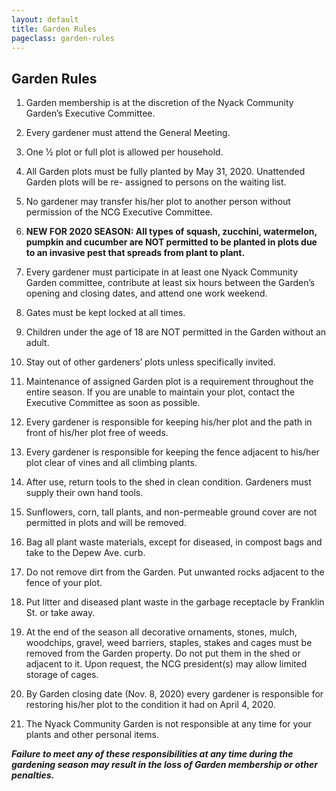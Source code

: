 ```yaml
---
layout: default
title: Garden Rules
pageclass: garden-rules
---
```


## Garden Rules

1. Garden membership is at the discretion of the Nyack Community Garden’s Executive Committee.

2. Every gardener must attend the General Meeting.

3. One 1⁄2 plot or full plot is allowed per household.

4. All Garden plots must be fully planted by May 31, 2020. Unattended Garden plots will be re-
assigned to persons on the waiting list.

5. No gardener may transfer his/her plot to another person without permission of the NCG Executive
Committee.

6. <b>NEW FOR 2020 SEASON: All types of squash, zucchini, watermelon, pumpkin and cucumber are NOT permitted to be planted in plots due to an invasive pest that spreads from plant to plant.</b>

7. Every gardener must participate in at least one Nyack Community Garden committee, contribute at least six hours between the Garden’s opening and closing dates, and attend one work weekend.

8. Gates must be kept locked at all times.

9. Children under the age of 18 are NOT permitted in the Garden without an adult.

10. Stay out of other gardeners’ plots unless specifically invited.

11. Maintenance of assigned Garden plot is a requirement throughout the entire season. If you are
unable to maintain your plot, contact the Executive Committee as soon as possible.

12. Every gardener is responsible for keeping his/her plot and the path in front of his/her plot free of
weeds.

13. Every gardener is responsible for keeping the fence adjacent to his/her plot clear of vines and all
climbing plants.

14. After use, return tools to the shed in clean condition. Gardeners must supply their own hand tools.

15. Sunflowers, corn, tall plants, and non-permeable ground cover are not permitted in plots and will
be removed.

16. Bag all plant waste materials, except for diseased, in compost bags and take to the Depew Ave.
curb.

17. Do not remove dirt from the Garden. Put unwanted rocks adjacent to the fence of your plot.

18. Put litter and diseased plant waste in the garbage receptacle by Franklin St. or take away.

19. At the end of the season all decorative ornaments, stones, mulch, woodchips, gravel, weed
barriers, staples, stakes and cages must be removed from the Garden property. Do not put them in
the shed or adjacent to it. Upon request, the NCG president(s) may allow limited storage of cages.

20. By Garden closing date (Nov. 8, 2020) every gardener is responsible for restoring his/her plot to the
condition it had on April 4, 2020.

21. The Nyack Community Garden is not responsible at any time for your plants and other personal
items.

<b><i>Failure to meet any of these responsibilities at any time during the gardening season
may result in the loss of Garden membership or other penalties.</i></b>












